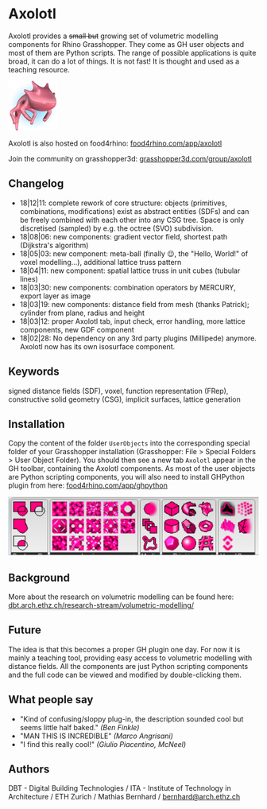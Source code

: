 # Axolotl
Axolotl provides a ~~small but~~ growing set of volumetric modelling components for Rhino Grasshopper. They come as GH user objects and most of them are Python scripts. The range of possible applications is quite broad, it can do a lot of things. It is not fast! It is thought and used as a teaching resource.

![Axolotl Logo](pix/axolotllogo.png)

Axolotl is also hosted on food4rhino: [food4rhino.com/app/axolotl](http://www.food4rhino.com/app/axolotl)

Join the community on grasshopper3d: [grasshopper3d.com/group/axolotl](http://www.grasshopper3d.com/group/axolotl)

## Changelog
* 18|12|11: complete rework of core structure: objects (primitives, combinations, modifications) exist as abstract entities (SDFs) and can be freely combined with each other into any CSG tree. Space is only discretised (sampled) by e.g. the octree (SVO) subdivision.
* 18|08|06: new components: gradient vector field, shortest path (Dijkstra's algorithm)
* 18|05|03: new component: meta-ball (finally 😉, the "Hello, World!" of voxel modelling...), additional lattice truss pattern
* 18|04|11: new component: spatial lattice truss in unit cubes (tubular lines)
* 18|03|30: new components: combination operators by MERCURY, export layer as image
* 18|03|19: new components: distance field from mesh (thanks Patrick); cylinder from plane, radius and height
* 18|03|12: proper Axolotl tab, input check, error handling, more lattice components, new GDF component
* 18|02|28: No dependency on any 3rd party plugins (Millipede) anymore. Axolotl now has its own isosurface component.

## Keywords
signed distance fields (SDF), voxel, function representation (FRep), constructive solid geometry (CSG), implicit surfaces, lattice generation

## Installation
Copy the content of the folder `UserObjects` into the corresponding special folder of your Grasshopper installation (Grasshopper: File > Special Folders > User Object Folder). You should then see a new tab `Axolotl` appear in the GH toolbar, containing the Axolotl components.
As most of the user objects are Python scripting components, you will also need to install GHPython plugin from here: [food4rhino.com/app/ghpython](http://www.food4rhino.com/app/ghpython)

![icons](pix/Axolotl_Toolbar.png)

## Background
More about the research on volumetric modelling can be found here:
[dbt.arch.ethz.ch/research-stream/volumetric-modelling/](http://dbt.arch.ethz.ch/research-stream/volumetric-modelling/)

## Future
The idea is that this becomes a proper GH plugin one day. For now it is mainly a teaching tool, providing easy access to volumetric modelling with distance fields. All the components are just Python scripting components and the full code can be viewed and modified by double-clicking them.

## What people say
- "Kind of confusing/sloppy plug-in, the description sounded cool but seems little half baked." *(Ben Finkle)*
- "MAN THIS IS INCREDIBLE" *(Marco Angrisani)*
- "I find this really cool!" *(Giulio Piacentino, McNeel)*

## Authors
DBT - Digital Building Technologies / ITA - Institute of Technology in Architecture / ETH Zurich / Mathias Bernhard / [bernhard@arch.ethz.ch](mailto:bernhard@arch.ethz.ch)
